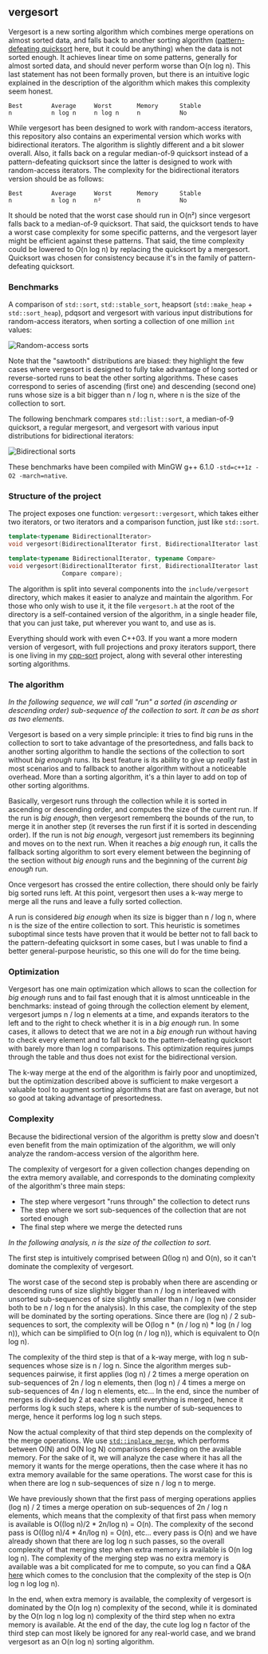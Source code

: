 vergesort
---------

Vergesort is a new sorting algorithm which combines merge operations on almost sorted data, and
falls back to another sorting algorithm ([pattern-defeating quicksort][1] here, but it could be
anything) when the data is not sorted enough. It achieves linear time on some patterns, generally
for almost sorted data, and should never perform worse than O(n log n). This last statement has
not been formally proven, but there is an intuitive logic explained in the description of the
algorithm which makes this complexity seem honest.

    Best        Average     Worst       Memory      Stable
    n           n log n     n log n     n           No

While vergesort has been designed to work with random-access iterators, this repository also
contains an experimental version which works with bidirectional iterators. The algorithm is
slightly different and a bit slower overall. Also, it falls back on a regular median-of-9
quicksort instead of a pattern-defeating quicksort since the latter is designed to work with
random-access iterators. The complexity for the bidirectional iterators version should be as
follows:

    Best        Average     Worst       Memory      Stable
    n           n log n     n²          n           No

It should be noted that the worst case should run in O(n²) since vergesort falls back to a
median-of-9 quicksort. That said, the quicksort tends to have a worst case complexity for some
specific patterns, and the vergesort layer might be efficient against these patterns. That said,
the time complexity could be lowered to O(n log n) by replacing the quicksort by a mergesort.
Quicksort was chosen for consistency because it's in the family of pattern-defeating quicksort.

### Benchmarks

A comparison of `std::sort`, `std::stable_sort`, heapsort (`std::make_heap` + `std::sort_heap`),
pdqsort and vergesort with various input distributions for random-access iterators, when sorting
a collection of one million `int` values:

![Random-access sorts](https://i.imgur.com/Qgsga47.png)

Note that the "sawtooth" distributions are biased: they highlight the few cases where vergesort is
designed to fully take advantage of long sorted or reverse-sorted runs to beat the other sorting
algorithms. These cases correspond to series of ascending (first one) and descending (second one)
runs whose size is a bit bigger than n / log n, where n is the size of the collection to sort.

The following benchmark compares `std::list::sort`, a median-of-9 quicksort, a regular mergesort,
and vergesort with various input distributions for bidirectional iterators:

![Bidirectional sorts](https://i.imgur.com/hDTScAb.png)

These benchmarks have been compiled with MinGW g++ 6.1.0 `-std=c++1z -O2 -march=native`.

### Structure of the project

The project exposes one function: `vergesort::vergesort`, which takes either two iterators, or two
iterators and a comparison function, just like `std::sort`.

```cpp
template<typename BidirectionalIterator>
void vergesort(BidirectionalIterator first, BidirectionalIterator last);

template<typename BidirectionalIterator, typename Compare>
void vergesort(BidirectionalIterator first, BidirectionalIterator last,
               Compare compare);
```

The algorithm is split into several components into the `include/vergesort` directory, which makes
it easier to analyze and maintain the algorithm. For those who only wish to use it, it the file
`vergesort.h` at the root of the directory is a self-contained version of the algorithm, in a
single header file, that you can just take, put wherever you want to, and use as is.

Everything should work with even C++03. If you want a more modern version of vergesort, with full
projections and proxy iterators support, there is one living in my [cpp-sort][3] project, along
with several other interesting sorting algorithms.

### The algorithm

*In the following sequence, we will call "run" a sorted (in ascending or descending order)
sub-sequence of the collection to sort. It can be as short as two elements.*

Vergesort is based on a very simple principle: it tries to find big runs in the collection to
sort to take advantage of the presortedness, and falls back to another sorting algorithm to handle
the sections of the collection to sort without *big enough* runs. Its best feature is its ability
to give up *really* fast in most scenarios and to fallback to another algorithm without a
noticeable overhead. More than a sorting algorithm, it's a thin layer to add on top of other
sorting algorithms.

Basically, vergesort runs through the collection while it is sorted in ascending or descending
order, and computes the size of the current run. If the run is *big enough*, then vergesort
rememberq the bounds of the run, to merge it in another step (it reverses the run first if it
is sorted in descending order). If the run is not *big enough*, vergesort just remembers its
beginning and moves on to the next run. When it reaches a *big enough* run, it calls the fallback
sorting algorithm to sort every element between the beginning of the section without *big enough*
runs and the beginning of the current *big enough* run.

Once vergesort has crossed the entire collection, there should only be fairly big sorted runs left.
At this point, vergesort then uses a k-way merge to merge all the runs and leave a fully sorted
collection.

A run is considered *big enough* when its size is bigger than n / log n, where n is the size of
the entire collection to sort. This heuristic is sometimes suboptimal since tests have proven that
it would be better not to fall back to the pattern-defeating quicksort in some cases, but I was
unable to find a better general-purpose heuristic, so this one will do for the time being.

### Optimization

Vergesort has one main optimization which allows to scan the collection for *big enough* runs and
to fail fast enough that it is almost unnticeable in the benchmarks: instead of going through the
collection element by element, vergesort jumps n / log n elements at a time, and expands iterators
to the left and to the right to check whether it is in a *big enough* run. In some cases, it allows
to detect that we are not in a *big enough* run without having to check every element and to fall
back to the pattern-defeating quicksort with barely more than log n comparisons. This optimization
requires jumps through the table and thus does not exist for the bidirectional version.

The k-way merge at the end of the algorithm is fairly poor and unoptimized, but the optimization
described above is sufficient to make vergesort a valuable tool to augment sorting algorithms that
are fast on average, but not so good at taking advantage of presortedness.

### Complexity

Because the bidirectional version of the algorithm is pretty slow and doesn't even benefit from the
main optimization of the algorithm, we will only analyze the random-access version of the algorithm
here.

The complexity of vergesort for a given collection changes depending on the extra memory available,
and corresponds to the dominating complexity of the algorithm's three main steps:
* The step where vergesort "runs through" the collection to detect runs
* The step where we sort sub-sequences of the collection that are not sorted enough
* The final step where we merge the detected runs

*In the following analysis, *n* is the size of the collection to sort.*

The first step is intuitively comprised between Ω(log n) and O(n), so it can't dominate the
complexity of vergesort.

The worst case of the second step is probably when there are ascending or descending runs of size
slightly bigger than n / log n interleaved with unsorted sub-sequences of size slightly smaller
than n / log n (we consider both to be n / log n for the analysis). In this case, the complexity
of the step will be dominated by the sorting operations. Since there are (log n) / 2 sub-sequences
to sort, the complexity will be O(log n * (n / log n) * log (n / log n)), which can be simplified
to O(n log (n / log n)), which is equivalent to O(n log n).

The complexity of the third step is that of a k-way merge, with log n sub-sequences whose size is
n / log n. Since the algorithm merges sub-sequences pairwise, it first applies (log n) / 2 times
a merge operation on sub-sequences of 2n / log n elements, then (log n) / 4 times a merge on
sub-sequences of 4n / log n elements, etc... In the end, since the number of merges is divided by
2 at each step until everything is merged, hence it performs log k such steps, where k is the
number of sub-sequences to merge, hence it performs log log n such steps.

Now the actual complexity of that third step depends on the complexity of the merge operations. We
use [`std::inplace_merge`][4], which performs between O(N) and O(N log N) comparisons depending on
the available memory. For the sake of it, we will analyze the case where it has all the memory it
wants for the merge operations, then the case where it has no extra memory available for the same
operations. The worst case for this is when there are log n sub-sequences of size n / log n to
merge.

We have previously shown that the first pass of merging operations applies (log n) / 2 times a
merge operation on sub-sequences of 2n / log n elements, which means that the complexity of that
first pass when memory is available is O((log n)/2 * 2n/log n) = O(n). The complexity of the
second pass is O((log n)/4 * 4n/log n) = O(n), etc... every pass is O(n) and we have already
shown that there are log log n such passes, so the overall complexity of that merging step when
extra memory is available is O(n log log n). The complexity of the merging step was no extra memory
is available was a bit complicated for me to compute, so you can find a Q&A [here][2] which comes
to the conclusion that the complexity of the step is O(n log n log log n).

In the end, when extra memory is available, the complexity of vergesort is dominated by the
O(n log n) complexity of the second, while it is dominated by the O(n log n log log n) complexity
of the third step when no extra memory is available. At the end of the day, the cute log log n
factor of the third step can most likely be ignored for any real-world case, and we brand vergesort
as an O(n log n) sorting algorithm.


  [1]: https://github.com/orlp/pdqsort
  [2]: http://cs.stackexchange.com/q/68271/29312
  [3]: https://github.com/Morwenn/cpp-sort
  [4]: http://en.cppreference.com/w/cpp/algorithm/inplace_merge
